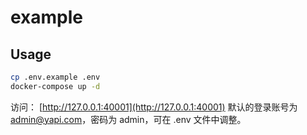 # example

## Usage

```bash
cp .env.example .env
docker-compose up -d
```

访问： [http://127.0.0.1:40001](http://127.0.0.1:40001)
默认的登录账号为 admin@yapi.com，密码为 admin，可在 .env 文件中调整。

